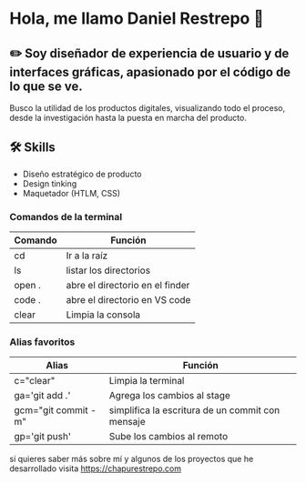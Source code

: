 # Hola, me llamo Daniel Restrepo 👋

## ✏️ Soy diseñador de experiencia de usuario y de interfaces gráficas, apasionado por el código de lo que se ve. 

Busco la utilidad de los productos digitales, visualizando todo el proceso, desde la investigación hasta la puesta en marcha del producto.


## 🛠 Skills

- Diseño estratégico de producto
- Design tinking
- Maquetador (HTLM, CSS)


### Comandos de la terminal

| Comando| Función                         |
|--------|---------------------------------|
| cd     | Ir a la raíz                    |
| ls     | listar los directorios          |
| open . | abre el directorio en el finder |
| code . | abre el directorio en VS code   | 
| clear  | Limpia la consola               |


### Alias favoritos

| Alias               | Función |
|---------------------|--------------------------------------------------|
| c="clear"           | Limpia la terminal                               |
| ga='git add .'      | Agrega los cambios al stage                      |
| gcm="git commit -m" | simplifica la escritura de un commit con mensaje |
| gp='git push'       | Sube los cambios al remoto                       |



si quieres saber más sobre mí y algunos de los proyectos que he desarrollado visita https://chapurestrepo.com


